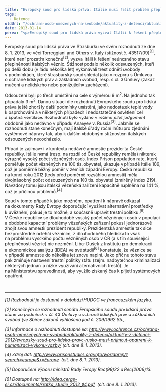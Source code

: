 ```yaml
---
title: "Evropský soud pro lidská práva: Itálie musí řešit problém přeplněnosti věznic"
tags:
  - Detence
oldUrl: "/ochrana-osob-omezenych-na-svobode/aktuality-z-detenci/aktuality-z-detenci-2013/evropsky-soud-pro-lidska-prava-italie-musi-resit-problem-preplnenosti-veznic/"
date: 2013-01-14
perex: "<p>Evropský soud pro lidská práva vyzval Itálii k řešení přeplněnosti italských věznic. Jejich kapacita je naplněna na 141 %, takže podmínky v porušují Úmluvu o ochraně lidských práv. V ČR přeplněnost věznic dočasně vyřešila amnestie prezidenta republiky. Pokud se včak nezmění trestní politika státu, budou věznice během několika let znovu plné.</p>"
---
```


<!-- imported from the old website -->

<p>Evropský soud pro lidská práva ve Štrasburku ve svém rozhodnutí ze dne 8. 1. 2013, ve věci Torreggiani and Others v. Italy (stížnost č. 43517/09)<sup>[1]</sup>,<sup> </sup>které není prozatím konečné<sup>[2]</sup>, vyzval Itálii k řešení neúnosného stavu přeplněnosti italských věznic. Stížnost podalo několik odsouzených, kteří po delší dobu (v řádu několika let) vykonávali trest odnětí svobody v podmínkách, které štrasburský soud shledal jako v rozporu s Úmluvou o ochraně lidských práv a základních svobod, resp. s čl. 3 Úmluvy (zákaz mučení a nelidského nebo ponižujícího zacházení). </p><p>Odsouzení byli po třech umístěni na cele s výměrou 9 m<sup>2</sup>. Na jednoho tak připadaly 3 m<sup>2</sup>. Danou situaci dle rozhodnutí Evropského soudu pro lidská práva ještě zhoršily další podmínky umístění, jako nedostatek teplé vody k osprchování a v některých případech i nedostatečné osvětlení cel a špatná ventilace. Rozhodnutí bylo vydáno v režimu <em>pilot judgement</em> obdobně jako nedávno v případu Ananyev v. Russia<sup>[3]</sup>. Jakmile se rozhodnutí stane konečným, mají italské úřady roční lhůtu pro zjednání systémové nápravy tak, aby k dalším obdobným stížnostem italských odsouzených nedocházelo.</p><p>Případ je zajímavý i v kontextu nedávné amnestie prezidenta České republiky. Itálie nemá (resp. na rozdíl od České republiky neměla) nikterak výrazně vysoký počet vězněných osob. Index Prison population rate, který poměřuje počet vězněných na 100 tis. obyvatel, ukazuje v případě Itálie 109, což je poměrně běžný poměr v zemích západní Evropy. Česká republika na konci roku 2012 (tedy před poměrně rozsáhlou amnestií) měla dvojnásobný počet odsouzených na 100 tis. obyvatel (zmíněný index 219). Navzdory tomu jsou italská vězeňská zařízení kapacitně naplněna na 141 %, což je příčinou problémů.<sup>[4]</sup></p><p>Soud v tomto případě k jako možnému opatření k nápravě odkázal na dokumenty Rady Evropy doporučující využívat alternativní prostředky k uvěznění, pokud je to možné, a současně upravit trestní politiku.<sup>[5]</sup> V České republice se dlouhodobě vysoký počet vězněných osob v populaci a obdobné kapacitní problémy vězeňských zařízení pokusil jednorázově zhojit svou amnestií prezident republiky. Prezidentská amnestie tak sice bezprostředně odlehčí věznicím, z dlouhodobého hlediska to však na problému vysokého počtu vězněných osob v ČR (a s tím související přeplněnosti věznic) nic nezmění. Libor Dušek z Institutu pro demokracii a ekonomickou analýzu (IDEA) ve své studii<sup>[6]</sup> konstatuje, že věznice se v případě amnestie do několika let znovu naplní. Jako příčinu tohoto stavu pak zmiňuje nastavení trestní politiky státu (zejm. nadbytečnou kriminalizaci některých jednání a nízké využívání alternativních trestů). Je na Ministerstvu spravedlnosti, aby využilo získaný čas k přijetí systémových opatření.</p><br /><hr /><p><em>[1]</em><em> Rozhodnutí je dostupné v databázi HUDOC ve francouzském jazyku.</em></p><p><em>[2]</em><em> Konečným se rozhodnutí senátu Evropského soudu pro lidská práva stane za podmínek v čl. 43 Úmluvy o ochraně lidských práv a základních svobod (ve Sbírce zákonů vyhlášena pod č. 209/1992 Sb.).</em></p><p><em>[3]</em><em> Informace o rozhodnutí dostupné na: </em><a href="https://www.ochrance.cz/ochrana-osob-omezenych-na-svobode/aktuality-z-detenci/aktuality-z-detenci-2012/evropsky-soud-pro-lidska-prava-rusko-musi-prijmout-opatreni-k-humanizaci-vykonu-vazby/"><em>http://www.ochrance.cz/ochrana-osob-omezenych-na-svobode/aktuality-z-detenci/aktuality-z-detenci-2012/evropsky-soud-pro-lidska-prava-rusko-musi-prijmout-opatreni-k-humanizaci-vykonu-vazby/</em></a><em> (cit. dne 8. 1. 2013).</em></p><p><em>[4]</em><em> Zdroj dat: </em><a title="Otevření do nového okna" href="http://www.prisonstudies.org/info/worldbrief/?search=europe&amp;x=Europe" target="_blank"><em>http://www.prisonstudies.org/info/worldbrief/?search=europe&amp;x=Europe</em></a> <em> (cit. dne 8. 1. 2013).</em></p><p><em>[5]</em><em> Doporučení Výboru ministrů Rady Evropy Rec(99)22 a Rec(2006)13.</em></p><p><em>[6]</em><em> Dostupné na: </em><a title="Otevření do nového okna" href="http://idea.cerge-ei.cz/documents/kratka_studie_2012_04.pdf" target="_blank"><em>http://idea.cerge-ei.cz/documents/kratka_studie_2012_04.pdf</em></a> <em> (cit. dne 8. 1. 2013).</em></p>
